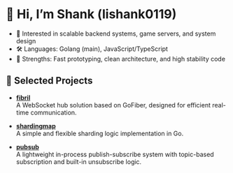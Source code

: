 # 👋 Hi, I’m Shank (lishank0119)

- 🧠 Interested in scalable backend systems, game servers, and system design  
- 🛠 Languages: Golang (main), JavaScript/TypeScript  
- 🎯 Strengths: Fast prototyping, clean architecture, and high stability code  

## 📂 Selected Projects

- **[fibril](https://github.com/lishank0119/fibril)**  
  A WebSocket hub solution based on GoFiber, designed for efficient real-time communication.

- **[shardingmap](https://github.com/lishank0119/shardingmap)**  
  A simple and flexible sharding logic implementation in Go.

- **[pubsub](https://github.com/lishank0119/pubsub)**  
  A lightweight in-process publish-subscribe system with topic-based subscription and built-in unsubscribe logic.
